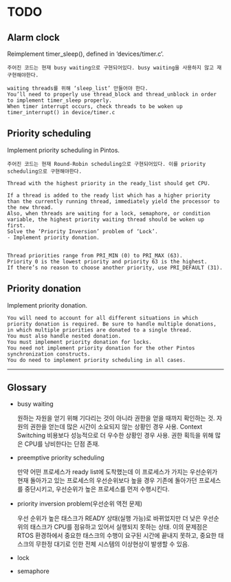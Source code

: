 # TODO
## Alarm clock
Reimplement timer_sleep(), defined in ‘devices/timer.c’.

    주어진 코드는 현재 busy waiting으로 구현되어있다. busy waiting을 사용하지 않고 재구현해야한다.

    waiting threads를 위해 ‘sleep_list’ 만들어야 한다.
    You’ll need to properly use thread_block and thread_unblock in order to implement timer_sleep properly.
    When timer interrupt occurs, check threads to be woken up
    timer_interrupt() in device/timer.c

## Priority scheduling
Implement priority scheduling in Pintos.

    주어진 코드는 현재 Round-Robin scheduling으로 구현되어있다. 이를 priority scheduling으로 구현해야한다.

    Thread with the highest priority in the ready_list should get CPU.

    If a thread is added to the ready list which has a higher priority than the currently running thread, immediately yield the processor to the new thread.
    Also, when threads are waiting for a lock, semaphore, or condition variable, the highest priority waiting thread should be woken up first.
    Solve the ‘Priority Inversion’ problem of ‘Lock’.
    - Implement priority donation.


    Thread priorities range from PRI_MIN (0) to PRI_MAX (63).
    Priority 0 is the lowest priority and priority 63 is the highest.
    If there’s no reason to choose another priority, use PRI_DEFAULT (31).

## Priority donation
Implement priority donation.

    You will need to account for all different situations in which priority donation is required. Be sure to handle multiple donations, in which multiple priorities are donated to a single thread. 
    You must also handle nested donation.
    You must implement priority donation for locks.
    You need not implement priority donation for the other Pintos synchronization constructs. 
    You do need to implement priority scheduling in all cases.

---
## Glossary
- busy waiting

    원하는 자원을 얻기 위해 기다리는 것이 아니라 권한을 얻을 때까지 확인하는 것.
    자원의 권한을 얻는데 많은 시간이 소요되지 않는 상황인 경우 사용.
    Context Switching 비용보다 성능적으로 더 우수한 상황인 경우 사용.
    권한 획득을 위해 많은 CPU를 낭비한다는 단점 존재.

- preemptive priority scheduling

    만약 어떤 프로세스가 ready list에 도착했는데 이 프로세스가 가지는 우선순위가 현재 돌아가고 있는 프로세스의 우선순위보다 높을 경우 기존에 돌아가던 프로세스를 중단시키고, 우선순위가 높은 프로세스를 먼저 수행시킨다.

- priority inversion problem(우선순위 역전 문제)

    우선 순위가 높은 태스크가 READY 상태(실행 가능)로 바뀌었지만 더 낮은 우선순위의 태스크가 CPU를 점유하고 있어서 실행되지 못하는 상태. 이의 문제점은 RTOS 환경하에서 중요한 태스크의 수행이 요구된 시간에 끝내지 못하고, 중요한 태스크의 무한정 대기로 인한 전체 시스템의 이상현상이 발생할 수 있음.


- lock


- semaphore